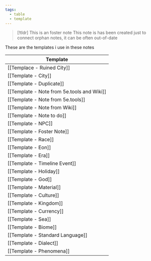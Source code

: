 ```yaml
---
tags:
  - table
  - template
---
```

> [!tldr] This is an foster note
> This note is has been created just to connect orphan notes, it can be often out-of-date

These are the templates i use in these notes

| Template                                    |
| ------------------------------------------- |
| [[Templace - Ruined City]]                  |
| [[Template - City]]                         |
| [[Template - Duplicate]]                    |
| [[Template - Note from  5e.tools and Wiki]] |
| [[Template - Note from 5e.tools]]           |
| [[Template - Note from Wiki]]               |
| [[Template - Note to do]]                   |
| [[Template - NPC]]                          |
| [[Template - Foster Note]]                  |
| [[Template - Race]]                         |
| [[Template - Eon]]                          |
| [[Template - Era]]                          |
| [[Template - Timeline Event]]               |
| [[Template - Holiday]]                      |
| [[Template - God]]                          |
| [[Template - Material]]                     |
| [[Template - Culture]]                      |
| [[Template - Kingdom]]                      |
| [[Template - Currency]]                     |
| [[Template - Sea]]                          |
| [[Template - Biome]]                        |
| [[Template - Standard Language]]            |
| [[Template - Dialect]]                      |
| [[Template - Phenomena]]                    |

